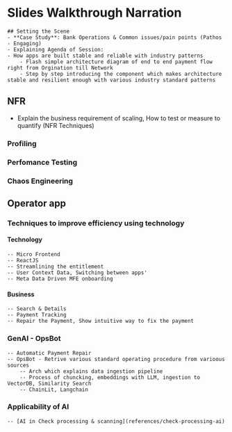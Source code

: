 # Slides Walkthrough Narration

    ## Setting the Scene
    - **Case Study**: Bank Operations & Common issues/pain points (Pathos - Engaging)
    - Explaining Agenda of Session:
    - How apps are built stable and reliable with industry patterns
        - Flash simple architecture diagram of end to end payment flow right from Orgination till Network
        - Step by step introducing the component which makes architecture stable and resilient enough with various industry standard patterns
## NFR
  - Explain the business requirement of scaling, How to test or measure to quantify (NFR Techniques)
### Profiling
### Perfomance Testing
### Chaos Engineering
## Operator app
### Techniques to improve efficiency using technology
#### Technology
    -- Micro Frontend
    -- ReactJS
    -- Streamlining the entitlement
    -- User Context Data, Switching between apps'
    -- Meta Data Driven MFE onboarding 
#### Business
    -- Search & Details
    -- Payment Tracking
    -- Repair the Payment, Show intuitive way to fix the payment    
### GenAI - OpsBot
    -- Automatic Payment Repair
    -- OpsBot - Retrive various standard operating procedure from varioous sources
        -- Arch which explains data ingestion pipeline
        -- Process of chuncking, embeddings with LLM, ingestion to VectorDB, Similarity Search
        -- ChainLit, Langchain
 ### Applicability of AI
    -- [AI in Check processing & scanning](references/check-processing-ai)       